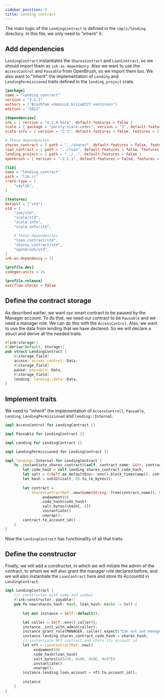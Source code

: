 ```yaml
---
sidebar_position: 9
title: Lending contract
---
```


The main logic of the `LendingContract` is defined in the `impls/lending` directory.
In this file, we only need to "inherit" it.

## Add dependencies

`LendingContract` instantiates the `SharesContract` and `LoanContract`, so we
should import them as `ink-as-dependency`. Also we want to use the `AccessControl`
and `Pausable` from OpenBrush, so we import them too. We also want to "inherit" the
implementation of `Lending` and `LendingPermissioned` traits defined in the `lending_project` crate.

```toml
[package]
name = "lending_contract"
version = "3.1.1"
authors = ["Brushfam <dominik.krizo@727.ventures>"]
edition = "2021"

[dependencies]
ink = { version = "4.1.0-beta", default-features = false }
scale = { package = "parity-scale-codec", version = "3", default-features = false, features = ["derive"] }
scale-info = { version = "2.3", default-features = false, features = ["derive"], optional = true }

# These dependencies
shares_contract = { path = "../shares", default-features = false, features = ["ink-as-dependency"]  }
loan_contract = { path = "../loan", default-features = false, features = ["ink-as-dependency"]  }
lending_project = { path = "../..", default-features = false }
openbrush = { version = "~3.1.1", default-features = false, features = ["pausable", "access_control"] }

[lib]
name = "lending_contract"
path = "lib.rs"
crate-type = [
    "cdylib",
]

[features]
default = ["std"]
std = [
    "ink/std",
    "scale/std",
    "scale-info",
    "scale-info/std",

    # These dependencies
    "loan_contract/std",
    "shares_contract/std",
    "openbrush/std",
]
ink-as-dependency = []

[profile.dev]
codegen-units = 16

[profile.release]
overflow-checks = false
```

## Define the contract storage

As described earlier, we want our smart contract to be paused by the Manager account. 
To do that, we need our contract to be `Pausable` and we need a manager role. 
We can do this with the `AccessControl`. Also, we want to use the data from lending that we have declared. 
So we will declare a struct and derive all the needed traits.

```rust
#[ink(storage)]
#[derive(Default, Storage)]
pub struct LendingContract {
    #[storage_field]
    access: access_control::Data,
    #[storage_field]
    pause: pausable::Data,
    #[storage_field]
    lending: lending::data::Data,
}
```

## Implement traits

We need to "inherit" the implementation of `AccessControll`, `Pausable`, `Lending`, 
`LendingPermissioned` and `lending::Internal`.

```rust
impl AccessControl for LendingContract {}

impl Pausable for LendingContract {}

impl Lending for LendingContract {}

impl LendingPermissioned for LendingContract {}

impl lending::Internal for LendingContract {
    fn _instantiate_shares_contract(&self, contract_name: &str, contract_symbol: &str) -> AccountId {
        let code_hash = self.lending.shares_contract_code_hash;
        let salt = (<Self as DefaultEnv>::env().block_timestamp(), contract_name).encode();
        let hash = xxh32(&salt, 0).to_le_bytes();
        
        let contract =
            SharesContractRef::new(Some(String::from(contract_name)), Some(String::from(contract_symbol)))
                .endowment(0)
                .code_hash(code_hash)
                .salt_bytes(&hash[..4])
                .instantiate()
                .unwrap();
        contract.to_account_id()
    }
}
```

Now the `LendingContract` has functionality of all that traits.

## Define the constructor

Finally, we will add a constructor, in which we will initiate the admin of 
the contract, to whom we will also grant the manager role declared before, 
and we will also instantiate the `LoanContract` here and store its AccountId 
in `LendingContract`.

```rust
impl LendingContract {
    /// constructor with name and symbol
    #[ink(constructor, payable)]
    pub fn new(shares_hash: Hash, loan_hash: Hash) -> Self {
        
        let mut instance = Self::default();

        let caller = Self::env().caller();
        instance._init_with_admin(caller);
        instance.grant_role(MANAGER, caller).expect("Can not set manager role");
        instance.lending.shares_contract_code_hash = shares_hash;
        // instantiate NFT contract and store its account id
        let nft = LoanContractRef::new()
            .endowment(0)
            .code_hash(loan_hash)
            .salt_bytes(&[0xDE, 0xAD, 0xBE, 0xEF])
            .instantiate()
            .unwrap();
        instance.lending.loan_account = nft.to_account_id();
       
        instance
    }
}
```